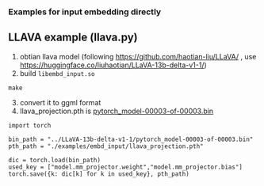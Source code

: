 ### Examples for input embedding directly

## LLAVA example  (llava.py)

1. obtian llava model (following https://github.com/haotian-liu/LLaVA/ , use https://huggingface.co/liuhaotian/LLaVA-13b-delta-v1-1/)
2. build  `libembd_input.so`
```
make
```
3. convert it to ggml format
4. llava_projection.pth is [pytorch_model-00003-of-00003.bin](https://huggingface.co/liuhaotian/LLaVA-13b-delta-v1-1/blob/main/pytorch_model-00003-of-00003.bin)

```
import torch

bin_path = "../LLaVA-13b-delta-v1-1/pytorch_model-00003-of-00003.bin"
pth_path = "./examples/embd_input/llava_projection.pth"

dic = torch.load(bin_path)
used_key = ["model.mm_projector.weight","model.mm_projector.bias"]
torch.save({k: dic[k] for k in used_key}, pth_path)
```

